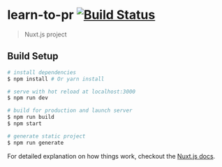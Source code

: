 # learn-to-pr [![Build Status](https://travis-ci.org/saturday-js/learn-to-pr.svg?branch=master)](https://travis-ci.org/saturday-js/learn-to-pr)
> Nuxt.js project

## Build Setup

``` bash
# install dependencies
$ npm install # Or yarn install

# serve with hot reload at localhost:3000
$ npm run dev

# build for production and launch server
$ npm run build
$ npm start

# generate static project
$ npm run generate
```

For detailed explanation on how things work, checkout the [Nuxt.js docs](https://github.com/nuxt/nuxt.js).
